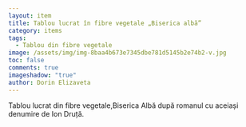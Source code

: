 ```yaml
---
layout: item
title: Tablou lucrat în fibre vegetale „Biserica albă”
category: items
tags:
  - Tablou din fibre vegetale
image: /assets/img/img-8baa4b673e7345dbe781d5145b2e74b2-v.jpg
toc: false
comments: true
imageshadow: "true"
author: Dorin Elizaveta
---
```

Tablou lucrat din fibre vegetale,Biserica Albă după romanul cu aceiași denumire de Ion Druță.